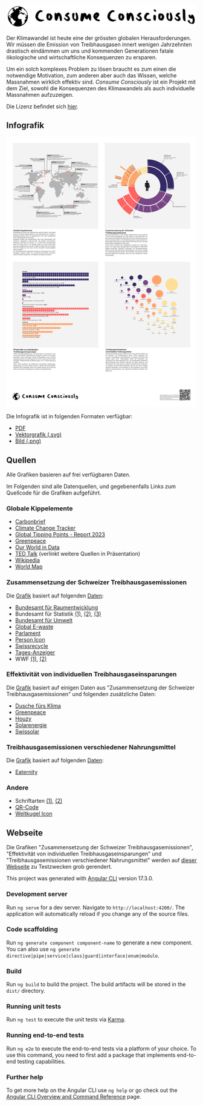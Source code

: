 ![Logo](Logo.png)

Der Klimawandel ist heute eine der grössten globalen Herausforderungen.
Wir müssen die Emission von Treibhausgasen innert wenigen Jahrzehnten drastisch eindämmen um uns und kommenden Generationen fatale ökologische und wirtschaftliche Konsequenzen zu ersparen.

Um ein solch komplexes Problem zu lösen braucht es zum einen die notwendige Motivation, zum anderen aber auch das Wissen, welche Massnahmen wirklich effektiv sind.
_Consume Consciously_ ist ein Projekt mit dem Ziel, sowohl die Konsequenzen des Klimawandels als auch individuelle Massnahmen aufzuzeigen.

Die Lizenz befindet sich [hier](LICENSE).

## Infografik

![Vorschau](poster/poster.png)

Die Infografik ist in folgenden Formaten verfügbar:

* [PDF](poster/poster.pdf)
* [Vektorgrafik (.svg)](poster/poster.svg)
* [Bild (.png)](poster/poster.png)

## Quellen

Alle Grafiken basieren auf frei verfügbaren Daten.

Im Folgenden sind alle Datenquellen, und gegebenenfalls Links zum Quellcode für die Grafiken aufgeführt.

### Globale Kippelemente

* [Carbonbrief](https://www.carbonbrief.org/explainer-nine-tipping-points-that-could-be-triggered-by-climate-change/)
* [Climate Change Tracker](https://climatechangetracker.org/igcc)
* [Global Tipping Points - Report 2023](https://report-2023.global-tipping-points.org/section2/2-tipping-point-impacts/2-2-assessing-impacts-of-earth-system-tipping-points-on-human-societies/2-2-5-potential-for-earth-system-tipping-points-to-magnify-or-accelerate-impacts-of-global-warming/)
* [Greenpeace](https://www.greenpeace.org.uk/challenges/climate-change/solutions-climate-change/)
* [Our World in Data](https://ourworldindata.org/grapher/consumption-co2-per-capita-equity?tab=table&time=2022)
* [TED Talk](https://www.youtube.com/watch?v=Vl6VhCAeEfQ) (verlinkt weitere Quellen in Präsentation)
* [Wikipedia](https://en.wikipedia.org/wiki/Tipping_points_in_the_climate_system)
* [World Map](https://en.m.wikipedia.org/wiki/File:BlankMap-World.svg)

### Zusammensetzung der Schweizer Treibhausgasemissionen

Die [Grafik](src/app/components/footprint-sunburst/chart.component.ts) basiert auf folgenden [Daten](src/app/data/Data.ts):

* [Bundesamt für Raumentwicklung](https://www.are.admin.ch/dam/are/de/dokumente/verkehr/dokumente/mikrozensus/verkehrsverhalten-der-bevolkerung-2015.pdf.download.pdf/Verkehrsverhalten%20der%20Bev%C3%B6lkerung%202015.pdf)
* Bundesamt für Statistik [(1)](https://www.bfs.admin.ch/bfs/de/home/statistiken/bevoelkerung.assetdetail.32374798.html), [(2)](https://www.bfs.admin.ch/news/de/2022-0544), [(3)](https://www.bfs.admin.ch/bfs/de/home/statistiken/mobilitaet-verkehr/unfaelle-umweltauswirkungen/umweltauswirkungen.html)
* [Bundesamt für Umwelt](https://www.bafu.admin.ch/bafu/de/home/themen/klima/zustand/daten/co2-statistik.html)
* [Global E-waste](https://api.globalewaste.org/publications/file/297/Global-E-waste-Monitor-2024.pdf)
* [Parlament](https://www.parlament.ch/de/ratsbetrieb/suche-curia-vista/geschaeft?AffairId=20214259)
* [Person Icon](https://uxwing.com/genderqueer-genderless-person-icon/)
* [Swissrecycle](https://swissrecycle.ch/de/wertstoffe-wissen/leistungsbericht-2023/kennzahlen)
* [Tages-Anzeiger](https://www.tagesanzeiger.ch/altkleider-sammlung-nur-wenig-kleider-werden-recycelt-529856152838)
* WWF [(1)](https://www.wwf.ch/de/nachhaltig-leben/footprintrechner), [(2)](https://www.wwf.ch/de/nachhaltig-leben/mein-fussabdruck-mobilitaet)

### Effektivität von individuellen Treibhausgaseinsparungen

Die [Grafik](src/app/components/savings/savings-chart.component.ts) basiert auf einigen Daten aus "Zusammensetzung der Schweizer Treibhausgasemissionen" und folgenden zusätzliche Daten:

* [Dusche fürs Klima](https://duschbrause-co2.ch/fileadmin/ihs_bilder_grafiken/infografik_einsparungen_haushalt.jpg)
* [Greenpeace](https://www.greenpeace.ch/static/planet4-switzerland-stateless/2022/03/20967b15-infras_zusammenfassung-laengere-nutzungsdauer_de_20220322.pdf)
* [Houzy](https://www.houzy.ch/post/co2-emissionen-von-heizungen)
* [Solarenergie](https://www.solarenergie.de/photovoltaikanlage/finanzielles/lohnt-sich-photovoltaik/photovoltaik-im-winter)
* [Swissolar](https://www.swissolar.ch/01_wissen/swissolar-publikationen/branchen-faktenblatt_pv_ch_d.pdf)

### Treibhausgasemissionen verschiedener Nahrungsmittel

Die [Grafik](src/app/components/nutrition-ayce/chart.component.ts) basiert auf folgenden [Daten](src/app/data/NutritionAyce.ts):

* [Eaternity](https://foodforfuturefreiburg.de/wp-content/uploads/2022/04/Eaternity-All-you-can-eat.pdf)

### Andere

* Schriftarten [(1)](https://www.fontspace.com/joe-as-font-f26151), [(2)](https://design.ubuntu.com/font)
* [QR-Code](https://www.qrcode-monkey.com/)
* [Weltkugel Icon](https://www.svgrepo.com/svg/137733/world)

## Webseite

Die Grafiken "Zusammensetzung der Schweizer Treibhausgasemissionen", "Effektivität von individuellen Treibhausgaseinsparungen" und "Treibhausgasemissionen verschiedener Nahrungsmittel" werden auf [dieser Webseite](https://co2nscious.web.app/) zu Testzwecken grob gerendert.

This project was generated with [Angular CLI](https://github.com/angular/angular-cli) version 17.3.0.

### Development server

Run `ng serve` for a dev server. Navigate to `http://localhost:4200/`. The application will automatically reload if you change any of the source files.

### Code scaffolding

Run `ng generate component component-name` to generate a new component. You can also use `ng generate directive|pipe|service|class|guard|interface|enum|module`.

### Build

Run `ng build` to build the project. The build artifacts will be stored in the `dist/` directory.

### Running unit tests

Run `ng test` to execute the unit tests via [Karma](https://karma-runner.github.io).

### Running end-to-end tests

Run `ng e2e` to execute the end-to-end tests via a platform of your choice. To use this command, you need to first add a package that implements end-to-end testing capabilities.

### Further help

To get more help on the Angular CLI use `ng help` or go check out the [Angular CLI Overview and Command Reference](https://angular.io/cli) page.
